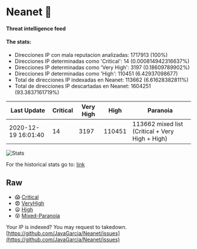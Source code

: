 # Neanet :hocho:
#### Threat intelligence feed
#### The stats:

- Direcciones IP con mala reputacion analizadas: 1717913 (100%)
- Direcciones IP determinadas como 'Critical':  14 (0.000814942316637%)
- Direcciones IP determinadas como 'Very High':  3197 (0.18609789902%)
- Direcciones IP determinadas como 'High':  110451 (6.42937098677)
- Total de direcciones IP indexadas en Neanet:  113662 (6.61628382811%)
- Total de direcciones IP descartadas en Neanet:  1604251 (93.3837161719%)

| Last Update | Critical | Very High | High | Paranoia |
| --- | --- | --- | --- | --- |
| 2020-12-19 16:01:40 | 14 | 3197 | 110451 | 113662 mixed list (Critical + Very High + High)|

![Stats](https://docs.google.com/spreadsheets/d/e/2PACX-1vSnaNMIXVabIpDJjufMlzH7poXnshF3mgd8Is1g9ytUEzVsP5my4Trn8f-xkoLLQ38xpL3HtmUexLo6/pubchart?oid=501124687&format=image)

For the historical stats go to: [link](/stats.csv)
## Raw
- :scream: [Critical](https://raw.githubusercontent.com/JavaGarcia/Neanet/master/blacklists/neanet_critical.txt)
- :fearful: [VeryHigh](https://raw.githubusercontent.com/JavaGarcia/Neanet/master/blacklists/neanet_veryHigh.txtt)
- :frowning: [High](https://raw.githubusercontent.com/JavaGarcia/Neanet/master/blacklists/neanet_high.txt)
- :dizzy_face: [Mixed-Paranoia](https://raw.githubusercontent.com/JavaGarcia/Neanet/master/blacklists/neanet_all.txt)


Your IP is indexed? You may request to takedown. [https://github.com/JavaGarcia/Neanet/issues](https://github.com/JavaGarcia/Neanet/issues)









































































































































































































































































































































































































































































































































































































































































































































































































































































































































































































































































































































































































































































































































































































































































































































































































































































































































































































































































































































































































































































































































































































































































































































































































































































































































































































































































































































































































































































































































































































